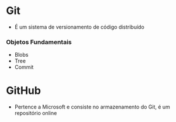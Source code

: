 # Git

- É um sistema de versionamento de código distribuído



### Objetos Fundamentais 

- Blobs
- Tree
- Commit



# GitHub

- Pertence a Microsoft e consiste no armazenamento do Git, é um repositório online

